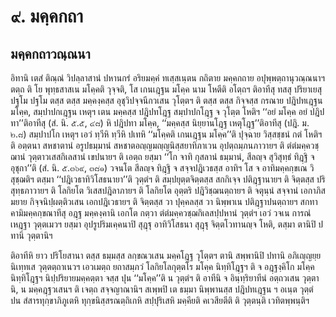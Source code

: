 <h1>๙. มคฺคกถา</h1>
<h2>มคฺคกถาวณฺณนา</h2>
<p> อิทานิ  เตสํ ติณฺณํ วิปลฺลาสานํ ปหานกรํ อริยมคฺคํ ทเสฺสเนฺตน กถิตาย มคฺคกถาย อปุพฺพตฺถานุวณฺณนาฯ ตตฺถ ติ โย พุทฺธสาสเน มโคฺคติ วุจฺจติ, โส เกนเฎฺฐน มโคฺค นาม โหตีติ อโตฺถฯ ติอาทีสุ ทสสุ  ปริยาเยสุ ปฐโม ปฐโม ตสฺส ตสฺส มคฺคงฺคสฺส อุชุวิปจฺจนีกวเสน วุโตฺตฯ ติ ตสฺส ตสฺส กิจฺจสฺส กรณาย ปฎิปทเฎฺฐน มโคฺค, สมฺปาปกเฎฺฐน เหตุฯ เตน มคฺคสฺส ปฎิปทโฎฺฐ สมฺปาปกโฎฺฐ จ วุโตฺต โหติฯ ‘‘อยํ มโคฺค อยํ ปฎิปทา’’ติอาทีสุ (สํ. นิ. ๕.๕, ๔๘) หิ ปฎิปทา มโคฺค, ‘‘มคฺคสฺส นิยฺยานโฎฺฐ เหตุโฎฺฐ’’ติอาทีสุ (ปฎิ. ม. ๒.๘) สมฺปาปโก เหตุฯ เอวํ ทฺวีหิ ทฺวีหิ ปเทหิ ‘‘มโคฺคติ เกนเฎฺฐน มโคฺค’’ติ ปุจฺฉาย วิสฺสชฺชนํ กตํ โหติฯ ติ อตฺตนา สหชาตานํ อรูปธมฺมานํ สหชาตอญฺญมญฺญนิสฺสยาทิภาเวน อุปตฺถมฺภนภาวายฯ ติ ตํตํมคฺควชฺฌานํ วุตฺตาวเสสกิเลสานํ เขปนายฯ ติ เอตฺถ ยสฺมา ‘‘โก จาทิ กุสลานํ ธมฺมานํ, สีลญฺจ สุวิสุทฺธํ ทิฎฺฐิ จ อุชุกา’’ติ (สํ. นิ. ๕.๓๖๙, ๓๘๑) วจนโต สีลญฺจ ทิฎฺฐิ จ สจฺจปฎิเวธสฺส อาทิฯ โส จ อาทิมคฺคกฺขเณ วิสุชฺฌติฯ ตสฺมา ‘‘ปฎิเวธาทิวิโสธนายา’’ติ วุตฺตํฯ ติ สมฺปยุตฺตจิตฺตสฺส สกกิเจฺจ ปติฎฺฐานายฯ ติ จิตฺตสฺส ปริสุทฺธภาวายฯ ติ โลกิยโต วิเสสปฎิลาภายฯ ติ โลกิยโต อุตฺตริ ปฎิวิชฺฌนตฺถายฯ ติ จตุนฺนํ สจฺจานํ เอกาภิสมยาย กิจฺจนิปฺผตฺติวเสน เอกปฎิเวธายฯ ติ จิตฺตสฺส วา ปุคฺคลสฺส วา นิพฺพาเน ปติฎฺฐาปนตฺถายฯ สกทาคามิมคฺคกฺขณาทีสุ  อฎฺฐ มคฺคงฺคานิ เอกโต กตฺวา ตํตํมคฺควชฺฌกิเลสปฺปหานํ วุตฺตํฯ เอวํ วจเน การณํ เหฎฺฐา วุตฺตเมวฯ ยสฺมา อุปรูปริมเคฺคนาปิ สุฎฺฐุ อาทิวิโสธนา สุฎฺฐุ จิตฺตโวทานญฺจ โหติ, ตสฺมา ตานิปิ ปทานิ วุตฺตานิฯ</p>


<p>ติอาทีหิ  ยาว ปริโยสานา ตสฺส ธมฺมสฺส ลกฺขณวเสน มคฺคโฎฺฐ วุโตฺตฯ ตานิ สพฺพานิปิ ปทานิ อภิเญฺญยฺยนิเทฺทเส วุตฺตตฺถาเนวฯ เอวเมตฺถ ยถาสมฺภวํ โลกิยโลกุตฺตโร มโคฺค นิทฺทิโฎฺฐฯ ติ จ อฎฺฐงฺคิโก มโคฺค นิทฺทิโฎฺฐฯ นิปฺปริยายมคฺคตฺตา จสฺส ปุน ‘‘มโคฺค’’ติ น วุตฺตํฯ ติ อาทีนิ จ อินฺทฺริยาทีนํ อตฺถวเสน วุตฺตานิ, น มคฺคฎฺฐวเสนฯ ติ เจตฺถ สจฺจญาณานิฯ สเพฺพปิ เต ธมฺมา นิพฺพานสฺส ปฎิปทเฎฺฐน ฯ อเนฺต วุตฺตํ   ปน สํสารทุกฺขาภิภูเตหิ ทุกฺขนิสฺสรณตฺถิเกหิ สปฺปุริเสหิ มคฺคียติ คเวสียตีติ ติ วุตฺตนฺติ เวทิตพฺพนฺติฯ</p>

</p>





